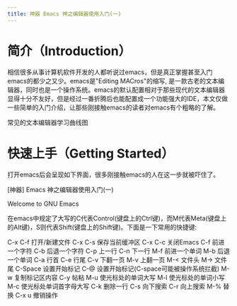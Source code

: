 ```yaml
---
title: 神器 Emacs 神之编辑器使用入门(一)
---
```


# 简介（Introduction）

相信很多从事计算机软件开发的人都听说过emacs，但是真正掌握甚至入门emacs的都少之又少。emacs是"Editing MACros"的缩写, 是一款古老的文本编辑器，同时也是一个操作系统。emacs的默认配置相对于那些现代的文本编辑器显得十分不友好，但是经过一番折腾后也能配置成一个功能强大的IDE，本文仅做一些简单的入门介绍，让那些刚接触emacs的读者对emacs有个粗略的了解。

常见的文本编辑器学习曲线图

# 快速上手（Getting Started）

打开emacs后会呈现如下界面，很多刚接触emacs的人在这一步就被吓住了。

[神器] Emacs 神之编辑器使用入门(一)

Welcome to GNU Emacs

在emacs中规定了大写的C代表Control(键盘上的Ctrl键)，而M代表Meta(键盘上的Alt键)，S则代表Shift(键盘上的Shift键)。下面是一下常用的快捷键:

C-x C-f 打开/新建文件
C-x C-s 保存当前缓冲区
C-x C-c 关闭Emacs
C-f 前进一个字符
C-b 后退一个字符
C-p 上一行
C-n 下一行
M-f 前进一个单词
M-b 后退一个单词
C-a 行首
C-e 行尾
C-v 下翻一页
M-v 上翻一页
M-< 文件头
M-> 文件尾
C-Space 设置开始标记
C-@ 设置开始标记(C-space可能被操作系统拦截)
M-w 复制标记区内容
C-y 帖粘
M-u 使光标处的单词大写
M-l 使光标处的单词小写
M-c 使光标处单词首字母大写
C-k 删除一行
C-s 向下搜索
C-r 向上搜索
M-% 替换
C-x u 撤销操作